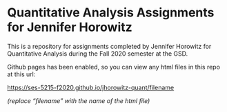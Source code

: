 # Quantitative Analysis Assignments for Jennifer Horowitz

This is a repository for assignments completed by Jennifer Horowitz for Quantitative Analysis during the Fall 2020 semester at the GSD.

Github pages has been enabled, so you can view any html files in this repo at this url:

https://ses-5215-f2020.github.io/jhorowitz-quant/filename

*(replace “filename” with the name of the html file)*
